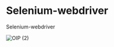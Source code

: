 # Selenium-webdriver

Selenium-webdriver

![OIP (2)](https://github.com/DarkStarStrix/Selenium-webdriver/assets/108637439/665d3b3f-9903-4b6d-92c9-97f917f4f78c)
